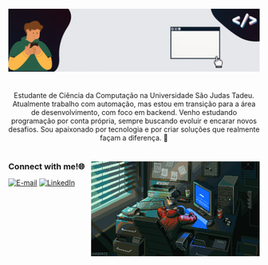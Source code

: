 <img align="center" alt="" src="./src/header.gif"> <br>

#

<p align="center"> Estudante de Ciência da Computação na Universidade São Judas Tadeu. Atualmente trabalho com automação, mas estou em transição para a área de desenvolvimento, com foco em backend. Venho estudando programação por conta própria, sempre buscando evoluir e encarar novos desafios. Sou apaixonado por tecnologia e por criar soluções que realmente façam a diferença. 🚀 

#

<img align="right" alt="" height="190px" src="./src/computer.gif">

<h3 align="left" style="margin-bottom: 0;">Connect with me!🌐</h3> 

[![E-mail](https://img.shields.io/badge/-Email-000?style=for-the-badge&logo=microsoft-outlook&logoColor=FF00F6&color:FFF)](mailto:juanbritograngeiro@gmail.com)
[![LinkedIn](https://img.shields.io/badge/-LinkedIn-000?style=for-the-badge&logo=linkedin&logoColor=FF00F6&color:FFF)](https://www.linkedin.com/in/juanbritoo/)